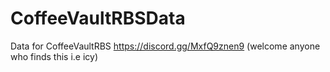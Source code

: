 # CoffeeVaultRBSData
Data for CoffeeVaultRBS
https://discord.gg/MxfQ9znen9
(welcome anyone who finds this i.e icy)
